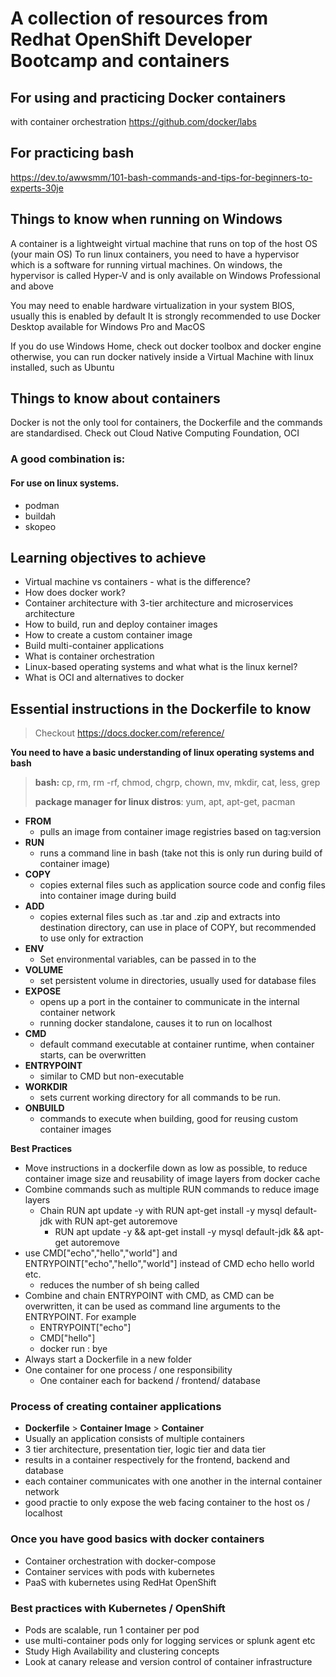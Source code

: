 # A collection of resources from Redhat OpenShift Developer Bootcamp and containers

## For using and practicing Docker containers
with container orchestration
https://github.com/docker/labs

## For practicing bash
https://dev.to/awwsmm/101-bash-commands-and-tips-for-beginners-to-experts-30je

## Things to know when running on Windows
A container is a lightweight virtual machine that runs on top of the host OS (your main OS)
To run linux containers, you need to have a hypervisor which is a software for running virtual machines.
On windows, the hypervisor is called Hyper-V and is only available on Windows Professional and above

You may need to enable hardware virtualization in your system BIOS, usually this is enabled by default
It is strongly recommended to use Docker Desktop available for Windows Pro and MacOS

If you do use Windows Home, check out docker toolbox and docker engine
otherwise, you can run docker natively inside a Virtual Machine with linux installed, such as Ubuntu 

## Things to know about containers
Docker is not the only tool for containers, the Dockerfile and the commands are standardised.
Check out Cloud Native Computing Foundation, OCI 
### A good combination is: 
#### For use on linux systems.
- podman
- buildah
- skopeo

## Learning objectives to achieve
- Virtual machine vs containers - what is the difference?
- How does docker work?
- Container architecture with 3-tier architecture and microservices architecture
- How to build, run and deploy container images
- How to create a custom container image
- Build multi-container applications
- What is container orchestration
- Linux-based operating systems and what what is the linux kernel?
- What is OCI and alternatives to docker

## Essential instructions in the Dockerfile to know
> Checkout https://docs.docker.com/reference/

**You need to have a basic understanding of linux operating systems and bash**
> **bash:** cp, rm, rm -rf, chmod, chgrp, chown, mv, mkdir, cat, less, grep
>
> **package manager for linux distros**: yum, apt, apt-get, pacman 
- **FROM**
    - pulls an image from container image registries based on tag:version
- **RUN**
    - runs a command line in bash (take not this is only run during build of container image)  
- **COPY**
    - copies external files such as application source code and config files into container image during build
- **ADD**
    - copies external files such as .tar and .zip and extracts into destination directory, can use in place of COPY, but recommended to use only for extraction 
- **ENV**
    - Set environmental variables, can be passed in to the 
- **VOLUME**
    - set persistent volume in directories, usually used for database files 
- **EXPOSE**
    - opens up a port in the container to communicate in the internal container network
    - running docker standalone, causes it to run on localhost
- **CMD**
    - default command executable at container runtime, when container starts, can be overwritten
- **ENTRYPOINT**
    - similar to CMD but non-executable
- **WORKDIR**
    - sets current working directory for all commands to be run. 
- **ONBUILD**
    - commands to execute when building, good for reusing custom container images


**Best Practices**
- Move instructions in a dockerfile down as low as possible, to reduce container image size and reusability of image layers from docker cache
- Combine commands such as multiple RUN commands to reduce image layers
    - Chain RUN apt update -y with RUN apt-get install -y mysql default-jdk with RUN apt-get autoremove
        - RUN apt update -y && apt-get install -y mysql default-jdk && apt-get autoremove
- use CMD["echo","hello","world"] and ENTRYPOINT["echo","hello","world"] instead of CMD echo hello world etc.
    - reduces the number of sh being called
- Combine and chain ENTRYPOINT with CMD, as CMD can be overwritten, it can be used as command line arguments to the ENTRYPOINT. For example
    - ENTRYPOINT["echo"]
    - CMD["hello"]
    - docker run <image>:<tag> bye 
- Always start a Dockerfile in a new folder 
- One container for one process / one responsibility
    - One container each for backend / frontend/ database
     

### Process of creating container applications
- **Dockerfile** > **Container Image** > **Container**
- Usually an application consists of multiple containers
- 3 tier architecture, presentation tier, logic tier and data tier
- results in a container respectively for the frontend, backend and database
- each container communicates with one another in the internal container network
- good practie to only expose the web facing container to the host os / localhost

### Once you have good basics with docker containers
- Container orchestration with docker-compose
- Container services with pods with kubernetes
- PaaS with kubernetes using RedHat OpenShift

### Best practices with Kubernetes / OpenShift
- Pods are scalable, run 1 container per pod
- use multi-container pods only for logging services or splunk agent etc
- Study High Availability and clustering concepts
- Look at canary release and version control of container infrastructure





